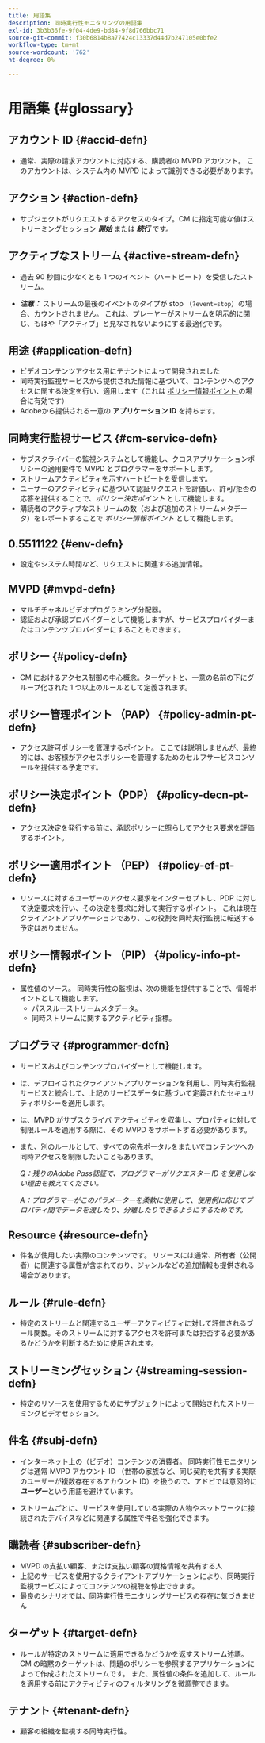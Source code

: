 ```yaml
---
title: 用語集
description: 同時実行性モニタリングの用語集
exl-id: 3b3b36fe-9f04-4de9-bd84-9f8d766bbc71
source-git-commit: f30b6814b8a77424c13337d44d7b247105e0bfe2
workflow-type: tm+mt
source-wordcount: '762'
ht-degree: 0%

---
```


# 用語集 {#glossary}

## アカウント ID {#accid-defn}

* 通常、実際の請求アカウントに対応する、購読者の MVPD アカウント。 このアカウントは、システム内の MVPD によって識別できる必要があります。

## アクション {#action-defn}

* サブジェクトがリクエストするアクセスのタイプ。CM に指定可能な値はストリーミングセッション ***開始*** または ***続行*** です。

## アクティブなストリーム {#active-stream-defn}

* 過去 90 秒間に少なくとも 1 つのイベント（ハートビート）を受信したストリーム。

* ***注意：*** ストリームの最後のイベントのタイプが stop （`?event=stop`）の場合、カウントされません。 これは、プレーヤーがストリームを明示的に閉じ、もはや「アクティブ」と見なされないようにする最適化です。

## 用途 {#application-defn}

* ビデオコンテンツアクセス用にテナントによって開発されました
* 同時実行監視サービスから提供された情報に基づいて、コンテンツへのアクセスに関する決定を行い、適用します（これは [ ポリシー情報ポイント ](/help/concurrency-monitoring/policy-info-pt-versionone.md) の場合に有効です）
* Adobeから提供される一意の **アプリケーション ID** を持ちます。

## 同時実行監視サービス {#cm-service-defn}

* サブスクライバーの監視システムとして機能し、クロスアプリケーションポリシーの適用要件で MVPD とプログラマーをサポートします。
* ストリームアクティビティを示すハートビートを受信します。
* ユーザーのアクティビティに基づいて認証リクエストを評価し、許可/拒否の応答を提供することで、_ポリシー決定ポイント_ として機能します。
* 購読者のアクティブなストリームの数（および追加のストリームメタデータ）をレポートすることで _ポリシー情報ポイント_ として機能します。

## 0.5511122 {#env-defn}

* 設定やシステム時間など、リクエストに関連する追加情報。

## MVPD {#mvpd-defn}

* マルチチャネルビデオプログラミング分配器。
* 認証および承認プロバイダーとして機能しますが、サービスプロバイダーまたはコンテンツプロバイダーにすることもできます。

## ポリシー {#policy-defn}

* CM におけるアクセス制御の中心概念。ターゲットと、一意の名前の下にグループ化された 1 つ以上のルールとして定義されます。

## ポリシー管理ポイント （PAP） {#policy-admin-pt-defn}

* アクセス許可ポリシーを管理するポイント。 ここでは説明しませんが、最終的には、お客様がアクセスポリシーを管理するためのセルフサービスコンソールを提供する予定です。

## ポリシー決定ポイント（PDP） {#policy-decn-pt-defn}

* アクセス決定を発行する前に、承認ポリシーに照らしてアクセス要求を評価するポイント。

## ポリシー適用ポイント （PEP） {#policy-ef-pt-defn}

* リソースに対するユーザーのアクセス要求をインターセプトし、PDP に対して決定要求を行い、その決定を要求に対して実行するポイント。 これは現在クライアントアプリケーションであり、この役割を同時実行監視に転送する予定はありません。

## ポリシー情報ポイント （PIP） {#policy-info-pt-defn}

* 属性値のソース。 同時実行性の監視は、次の機能を提供することで、情報ポイントとして機能します。
   * パススルーストリームメタデータ。
   * 同時ストリームに関するアクティビティ指標。

## プログラマ {#programmer-defn}

* サービスおよびコンテンツプロバイダーとして機能します。
* は、デプロイされたクライアントアプリケーションを利用し、同時実行監視サービスと統合して、上記のサービスデータに基づいて定義されたセキュリティポリシーを適用します。
* は、MVPD がサブスクライバ アクティビティを収集し、プロパティに対して制限ルールを適用する際に、その MVPD をサポートする必要があります。
* また、別のルールとして、すべての宛先ポータルをまたいでコンテンツへの同時アクセスを制限したいこともあります。

  *Q：残りのAdobe Pass認証で、プログラマーがリクエスター ID を使用しない理由を教えてください。*

  *A：プログラマーがこのパラメーターを柔軟に使用して、使用例に応じてプロパティ間でデータを渡したり、分離したりできるようにするためです。*

## Resource {#resource-defn}

* 件名が使用したい実際のコンテンツです。 リソースには通常、所有者（公開者）に関連する属性が含まれており、ジャンルなどの追加情報も提供される場合があります。

## ルール {#rule-defn}

* 特定のストリームと関連するユーザーアクティビティに対して評価されるブール関数。そのストリームに対するアクセスを許可または拒否する必要があるかどうかを判断するために使用されます。

## ストリーミングセッション {#streaming-session-defn}

* 特定のリソースを使用するためにサブジェクトによって開始されたストリーミングビデオセッション。

## 件名 {#subj-defn}

* インターネット上の（ビデオ）コンテンツの消費者。 同時実行性モニタリングは通常 MVPD アカウント ID （世帯の家族など、同じ契約を共有する実際のユーザーが複数存在するアカウント ID）を扱うので、アドビでは意図的に _&#x200B;**ユーザー**&#x200B;_ という用語を避けています。

* ストリームごとに、サービスを使用している実際の人物やネットワークに接続されたデバイスなどに関連する属性で件名を強化できます。

## 購読者 {#subscriber-defn}

* MVPD の支払い顧客、または支払い顧客の資格情報を共有する人
* 上記のサービスを使用するクライアントアプリケーションにより、同時実行監視サービスによってコンテンツの視聴を停止できます。
* 最良のシナリオでは、同時実行性モニタリングサービスの存在に気づきません

## ターゲット {#target-defn}

* ルールが特定のストリームに適用できるかどうかを返すストリーム述語。 CM の暗黙のターゲットは、問題のポリシーを参照するアプリケーションによって作成されたストリームです。 また、属性値の条件を追加して、ルールを適用する前にアクティビティのフィルタリングを微調整できます。

## テナント {#tenant-defn}

* 顧客の組織を監視する同時実行性。
